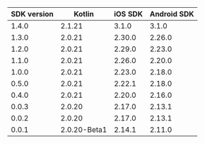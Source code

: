 | SDK version | Kotlin       | iOS SDK | Android SDK |
|-------------|--------------|---------|-------------|
| 1.4.0       | 2.1.21       | 3.1.0   | 3.1.0       |
| 1.3.0       | 2.0.21       | 2.30.0  | 2.26.0      |
| 1.2.0       | 2.0.21       | 2.29.0  | 2.23.0      |
| 1.1.0       | 2.0.21       | 2.26.0  | 2.20.0      |
| 1.0.0       | 2.0.21       | 2.23.0  | 2.18.0      |
| 0.5.0       | 2.0.21       | 2.22.1  | 2.18.0      |
| 0.4.0       | 2.0.21       | 2.20.0  | 2.16.0      |
| 0.0.3       | 2.0.20       | 2.17.0  | 2.13.1      |
| 0.0.2       | 2.0.20       | 2.17.0  | 2.13.1      |
| 0.0.1       | 2.0.20-Beta1 | 2.14.1  | 2.11.0      |
